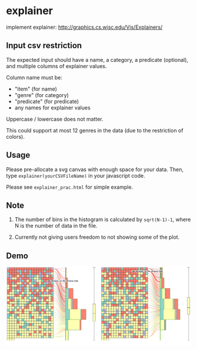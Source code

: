 # explainer
implement explainer: http://graphics.cs.wisc.edu/Vis/Explainers/

## Input csv restriction
The expected input should have a name, a category, a predicate (optional), 
and multiple columns of explainer values.

Column name must be: 
- "item" (for name)
- "genre" (for category)
- "predicate" (for predicate)
- any names for explainer values

Uppercase / lowercase does not matter.

This could support at most 12 genres in the data (due to the restriction of
colors).

## Usage
Please pre-allocate a svg canvas with enough space for your data. 
Then, type `explainer(yourCSVFileName)` in your javascript code.

Please see `explainer_prac.html` for simple example.

## Note
1. The number of bins in the histogram is calculated by `sqrt(N-1)-1`, where
N is the number of data in the file.

2. Currently not giving users freedom to not showing some of the plot.

## Demo
![ScreenShot](https://github.com/eyeccc/explainer/blob/master/explainer.png)
